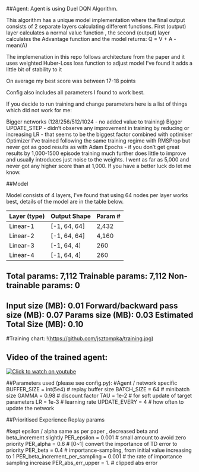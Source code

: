##Agent:
Agent is using Duel DQN Algorithm. 

This algorithm has a unique model implementation where the final output consists of 2 separate layers calculating different functions. 
First (output) layer calculates a normal value function , the second (output) layer calculates the Advantage function and the model returns:
Q = V + A - mean(A) 

The implemenation in this repo follows architecture from the paper and it uses weighted Huber-Loss loss function to adjust model I’ve found it adds a little bit of stability to it

On average my best score was between 17-18 points

Config also includes all parameters I found to work best.

If you decide to run training and change parameters here is a list of things which did not work for me:

Bigger networks (128/256/512/1024 - no added value to training)
Bigger UPDATE_STEP - didn’t observe any improvement in training by reducing or increasing
LR - that seems to be the biggest factor combined with optimiser
Optimizer I’ve trained following the same training regime with RMSProp but never got as good results as with Adam
Epochs - if you don’t get great results by 1,000-1500 episode training much further does little to improve and usually introduces just noise to the weights. I went as far as 5,000 and never got any higher score than at 1,000. If you have a better luck do let me know.

##Model 

Model consists of 4 layers, I've found that using 64 nodes per layer works best, details of the model are in the table below. 


|        Layer (type)   |           Output Shape   |      Param #|
| --- | --- | --- | 
|            Linear-1         |      [-1, 64, 64]    |       2,432|
|            Linear-2         |      [-1, 64, 64]    |       4,160|
|            Linear-3         |       [-1, 64, 4]    |         260|
|            Linear-4         |       [-1, 64, 4]    |         260|


Total params: 7,112
Trainable params: 7,112
Non-trainable params: 0
----------------------------------------------------------------
Input size (MB): 0.01
Forward/backward pass size (MB): 0.07
Params size (MB): 0.03
Estimated Total Size (MB): 0.10
----------------------------------------------------------------

#Training chart: 
!(https://github.com/jsztompka/training.jpg)

## Video of the trained agent:
[![Click to watch on youtube](https://img.youtube.com/vi/SRBDl_yjLBM/0.jpg)](https://youtu.be/SRBDl_yjLBM)

##Parameters used (please see config.py): 
#Agent / network specific
BUFFER_SIZE = int(5e4)  # replay buffer size
BATCH_SIZE = 64         # minibatch size
GAMMA = 0.98             # discount factor
TAU = 1e-2              # for soft update of target parameters
LR = 1e-3               # learning rate
UPDATE_EVERY = 4        # how often to update the network

##Prioritised Experience Replay params

#kept epsilon / alpha same as per paper , decreased beta and beta_increment slightly
PER_epsilon = 0.001  # small amount to avoid zero priority
PER_alpha = 0.6  # [0~1] convert the importance of TD error to priority
PER_beta = 0.4   # importance-sampling, from initial value increasing to 1
PER_beta_increment_per_sampling = 0.001  # the rate of importance sampling increase
PER_abs_err_upper = 1.  # clipped abs error
